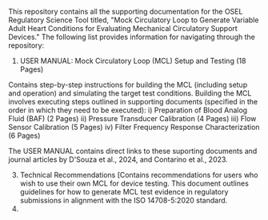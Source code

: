 This repository contains all the supporting documentation for the OSEL Regulatory Science Tool titled, "Mock Circulatory Loop to Generate Variable Adult Heart Conditions for Evaluating Mechanical Circulatory Support Devices." The following list provides information for navigating through the repository:
1. USER MANUAL: Mock Circulatory Loop (MCL) Setup and Testing (18 Pages)

Contains step-by-step instructions for building the MCL (including setup and operation) and simulating the target test conditions. Building the MCL involves executing steps outlined in supporting documents (specified in the order in which they need to be     executed): 
  i) Preparation of Blood Analog Fluid (BAF) (2 Pages)
  ii) Pressure Transducer Calibration (4 Pages)
  iii) Flow Sensor Calibration (5 Pages)
  iv) Filter Frequency Response Characterization (6 Pages)
  
The USER MANUAL contains direct links to these suporting documents and journal articles by D'Souza et al., 2024, and Contarino et al., 2023.

3. Technical Recommendations [Contains recommendations for users who wish to use their own MCL for device testing. This document outlines guidelines for how to generate MCL test evidence in regulatory submissions in alignment with the ISO 14708-5:2020 standard.
4. 
